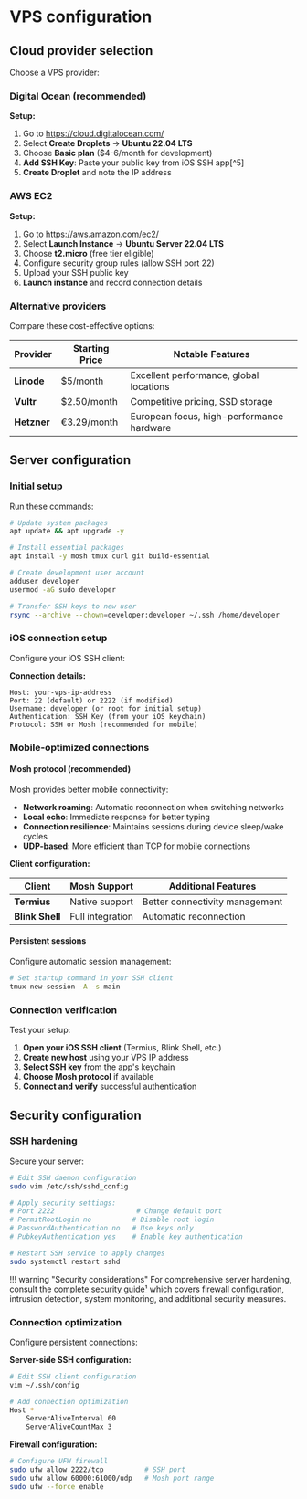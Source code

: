 # VPS configuration

## Cloud provider selection

Choose a VPS provider:

### Digital Ocean (recommended)

**Setup:**

1. Go to https://cloud.digitalocean.com/
2. Select **Create Droplets** → **Ubuntu 22.04 LTS**
3. Choose **Basic plan** ($4-6/month for development)
4. **Add SSH Key**: Paste your public key from iOS SSH app[^5]
5. **Create Droplet** and note the IP address

### AWS EC2

**Setup:**

1. Go to https://aws.amazon.com/ec2/
2. Select **Launch Instance** → **Ubuntu Server 22.04 LTS**
3. Choose **t2.micro** (free tier eligible)
4. Configure security group rules (allow SSH port 22)
5. Upload your SSH public key
6. **Launch instance** and record connection details

### Alternative providers

Compare these cost-effective options:

| Provider    | Starting Price | Notable Features                          |
| ----------- | -------------- | ----------------------------------------- |
| **Linode**  | $5/month       | Excellent performance, global locations   |
| **Vultr**   | $2.50/month    | Competitive pricing, SSD storage          |
| **Hetzner** | €3.29/month    | European focus, high-performance hardware |

## Server configuration

### Initial setup

Run these commands:

```bash
# Update system packages
apt update && apt upgrade -y

# Install essential packages
apt install -y mosh tmux curl git build-essential

# Create development user account
adduser developer
usermod -aG sudo developer

# Transfer SSH keys to new user
rsync --archive --chown=developer:developer ~/.ssh /home/developer
```

### iOS connection setup

Configure your iOS SSH client:

**Connection details:**

```
Host: your-vps-ip-address
Port: 22 (default) or 2222 (if modified)
Username: developer (or root for initial setup)
Authentication: SSH Key (from your iOS keychain)
Protocol: SSH or Mosh (recommended for mobile)
```

### Mobile-optimized connections

#### **Mosh protocol (recommended)**

Mosh provides better mobile connectivity:

- **Network roaming**: Automatic reconnection when switching networks
- **Local echo**: Immediate response for better typing
- **Connection resilience**: Maintains sessions during device sleep/wake cycles
- **UDP-based**: More efficient than TCP for mobile connections

**Client configuration:**

| Client          | Mosh Support     | Additional Features            |
| --------------- | ---------------- | ------------------------------ |
| **Termius**     | Native support   | Better connectivity management |
| **Blink Shell** | Full integration | Automatic reconnection         |

#### **Persistent sessions**

Configure automatic session management:

```bash
# Set startup command in your SSH client
tmux new-session -A -s main
```

### Connection verification

Test your setup:

1. **Open your iOS SSH client** (Termius, Blink Shell, etc.)
2. **Create new host** using your VPS IP address
3. **Select SSH key** from the app's keychain
4. **Choose Mosh protocol** if available
5. **Connect and verify** successful authentication

## Security configuration

### SSH hardening

Secure your server:

```bash
# Edit SSH daemon configuration
sudo vim /etc/ssh/sshd_config

# Apply security settings:
# Port 2222                    # Change default port
# PermitRootLogin no          # Disable root login
# PasswordAuthentication no   # Use keys only
# PubkeyAuthentication yes    # Enable key authentication

# Restart SSH service to apply changes
sudo systemctl restart sshd
```

!!! warning "Security considerations"
For comprehensive server hardening, consult the [complete security guide¹](../references.md#references) which covers firewall configuration, intrusion detection, system monitoring, and additional security measures.

### Connection optimization

Configure persistent connections:

**Server-side SSH configuration:**

```bash
# Edit SSH client configuration
vim ~/.ssh/config

# Add connection optimization
Host *
    ServerAliveInterval 60
    ServerAliveCountMax 3
```

**Firewall configuration:**

```bash
# Configure UFW firewall
sudo ufw allow 2222/tcp          # SSH port
sudo ufw allow 60000:61000/udp   # Mosh port range
sudo ufw --force enable
```
